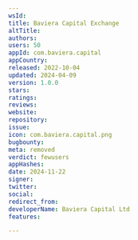 ```yaml
---
wsId: 
title: Baviera Capital Exchange
altTitle: 
authors: 
users: 50
appId: com.baviera.capital
appCountry: 
released: 2022-10-04
updated: 2024-04-09
version: 1.0.0
stars: 
ratings: 
reviews: 
website: 
repository: 
issue: 
icon: com.baviera.capital.png
bugbounty: 
meta: removed
verdict: fewusers
appHashes: 
date: 2024-11-22
signer: 
twitter: 
social: 
redirect_from: 
developerName: Baviera Capital Ltd
features: 

---
```


